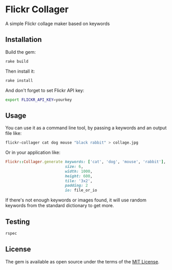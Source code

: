 # Flickr Collager

A simple Flickr collage maker based on keywords

## Installation

Build the gem:

```bash
rake build
```

Then install it:

```bash
rake install
```

And don't forget to set Flickr API key:
```bash
export FLICKR_API_KEY=yourkey
```

## Usage

You can use it as a command line tool, by passing a keywords and an output file like:

```bash
flickr-collager cat dog mouse "black rabbit" > collage.jpg
```

Or in your application like:

```ruby
Flickr::Collager.generate keywords: ['cat', 'dog', 'mouse', 'rabbit'],
                          size: 6,
                          width: 1000,
                          height: 600,
                          tile: '3x2',
                          padding: 2
                          io: file_or_io
```

If there's not enough keywords or images found, it will use random keywords from the standard dictionary to get more.

## Testing

```bash
rspec
```

## License

The gem is available as open source under the terms of the [MIT License](http://opensource.org/licenses/MIT).

